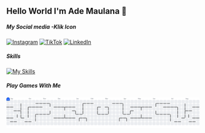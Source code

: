 ## Hello World I'm Ade Maulana 👋

<!--
**ademaulanaa/ademaulanaa** is a ✨ _special_ ✨ repository because its `README.md` (this file) appears on your GitHub profile.

Here are some ideas to get you started:

- 🔭 I’m currently working on ...
- 🌱 I’m currently learning ...
- 👯 I’m looking to collaborate on ...
- 🤔 I’m looking for help with ...
- 💬 Ask me about ...
- 📫 How to reach me: ... 
- 😄 Pronouns: ...
- ⚡ Fun fact: ...
-->
##### My Social media -Klik Icon

[![Instagram](https://img.shields.io/badge/Instagram-E4405F?style=for-the-badge&logo=instagram&logoColor=white)](https://instagram.com/maulanaaae_)
[![TikTok](https://img.shields.io/badge/TikTok-000000?style=for-the-badge&logo=tiktok&logoColor=white)](https://www.tiktok.com/@maulanaaae_?_t=ZS-8ycslDuZej3&_r=1)
[![LinkedIn](https://img.shields.io/badge/LinkedIn-0077B5?style=for-the-badge&logo=linkedin&logoColor=white)](https://www.linkedin.com/in/maulanaaae_/)

##### Skills
[![My Skills](https://skillicons.dev/icons?i=php,js,html,css,bootstrap,laravel,wordpress)](https://skillicons.dev) 

##### Play Games With Me
<picture>
  <source media="(prefers-color-scheme: dark)" srcset="https://raw.githubusercontent.com/ademaulanaa/ademaulanaa/output/pacman-contribution-graph-dark.svg">
  <source media="(prefers-color-scheme: light)" srcset="https://raw.githubusercontent.com/ademaulanaa/ademaulanaa/output/pacman-contribution-graph.svg">
  <img alt="pacman contribution graph" src="https://raw.githubusercontent.com/ademaulanaa/ademaulanaa/output/pacman-contribution-graph.svg">
</picture>

###






